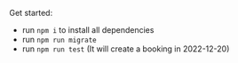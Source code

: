 Get started:

- run `npm i` to install all dependencies
- run `npm run migrate`
- run `npm run test` (It will create a booking in 2022-12-20)